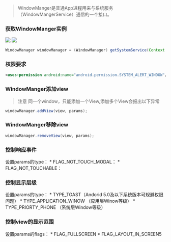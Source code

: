 > WindowManger是普通App进程用来与系统服务（WindowMangerService）通信的一个接口。

### 获取WindowManger实例
![](https://github.com/gxd523/note/raw/master/pic/WindowManagerService.png)
![](https://github.com/gxd523/note/raw/master/pic/WindowManager.png)

```java
WindowManager windowManager = (WindowManager) getSystemService(Context.WINDOW_SERVICE);
```

### 权限要求
```xml
<uses-permission android:name="android.permission.SYSTEM_ALERT_WINDOW"/>
```

### WindowManger添加view
> 注意 同一个window，只能添加一个View,添加多个View会报出以下异常
```java
windowManager.addView(view, params);
```

### WindowManger移除view
```java
windowManager.removeView(view, params);
```

### 控制响应事件
设置params的type：
	* FLAG_NOT_TOUCH_MODAL：
	* FLAG_NOT_TOUCHABLE：

### 控制显示层级
设置params的type：
	* TYPE_TOAST（Andorid 5.0及以下系统版本可规避权限问题）
	* TYPE_APPLICATION_WINOW （应用层Winow等级）
	* TYPE_PRIORTY_PHONE （系统层Window等级）

### 控制view的显示范围
设置params的flags：
	* FLAG_FULLSCREEN
	* FLAG_LAYOUT_IN_SCREEN5
